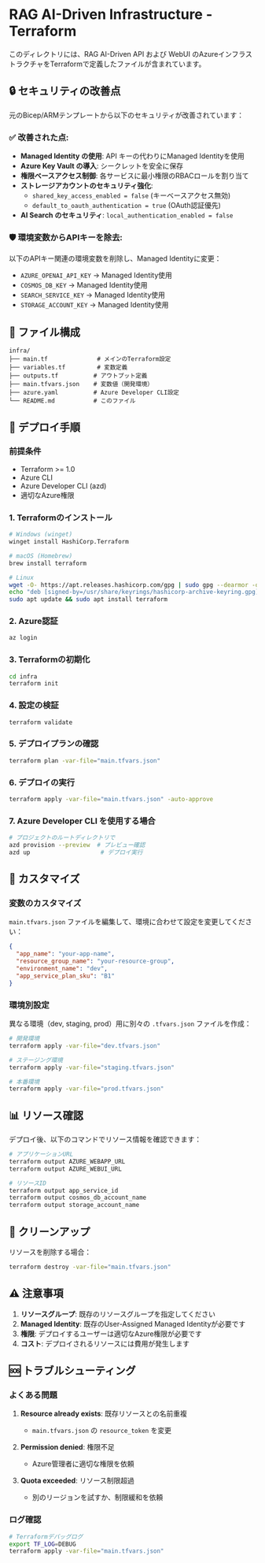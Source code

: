 # RAG AI-Driven Infrastructure - Terraform

このディレクトリには、RAG AI-Driven API および WebUI のAzureインフラストラクチャをTerraformで定義したファイルが含まれています。

## 🔒 セキュリティの改善点

元のBicep/ARMテンプレートから以下のセキュリティが改善されています：

### ✅ **改善された点:**
- **Managed Identity の使用**: API キーの代わりにManaged Identityを使用
- **Azure Key Vault の導入**: シークレットを安全に保存
- **権限ベースアクセス制御**: 各サービスに最小権限のRBACロールを割り当て
- **ストレージアカウントのセキュリティ強化**: 
  - `shared_key_access_enabled = false` (キーベースアクセス無効)
  - `default_to_oauth_authentication = true` (OAuth認証優先)
- **AI Search のセキュリティ**: `local_authentication_enabled = false`

### 🛡️ **環境変数からAPIキーを除去:**
以下のAPIキー関連の環境変数を削除し、Managed Identityに変更：
- `AZURE_OPENAI_API_KEY` → Managed Identity使用
- `COSMOS_DB_KEY` → Managed Identity使用
- `SEARCH_SERVICE_KEY` → Managed Identity使用
- `STORAGE_ACCOUNT_KEY` → Managed Identity使用

## 📁 ファイル構成

```
infra/
├── main.tf              # メインのTerraform設定
├── variables.tf         # 変数定義
├── outputs.tf          # アウトプット定義
├── main.tfvars.json    # 変数値（開発環境）
├── azure.yaml          # Azure Developer CLI設定
└── README.md           # このファイル
```

## 🚀 デプロイ手順

### 前提条件
- Terraform >= 1.0
- Azure CLI
- Azure Developer CLI (azd)
- 適切なAzure権限

### 1. Terraformのインストール
```bash
# Windows (winget)
winget install HashiCorp.Terraform

# macOS (Homebrew)
brew install terraform

# Linux
wget -O- https://apt.releases.hashicorp.com/gpg | sudo gpg --dearmor -o /usr/share/keyrings/hashicorp-archive-keyring.gpg
echo "deb [signed-by=/usr/share/keyrings/hashicorp-archive-keyring.gpg] https://apt.releases.hashicorp.com $(lsb_release -cs) main" | sudo tee /etc/apt/sources.list.d/hashicorp.list
sudo apt update && sudo apt install terraform
```

### 2. Azure認証
```bash
az login
```

### 3. Terraformの初期化
```bash
cd infra
terraform init
```

### 4. 設定の検証
```bash
terraform validate
```

### 5. デプロイプランの確認
```bash
terraform plan -var-file="main.tfvars.json"
```

### 6. デプロイの実行
```bash
terraform apply -var-file="main.tfvars.json" -auto-approve
```

### 7. Azure Developer CLI を使用する場合
```bash
# プロジェクトのルートディレクトリで
azd provision --preview  # プレビュー確認
azd up                    # デプロイ実行
```

## 🔧 カスタマイズ

### 変数のカスタマイズ
`main.tfvars.json` ファイルを編集して、環境に合わせて設定を変更してください：

```json
{
  "app_name": "your-app-name",
  "resource_group_name": "your-resource-group",
  "environment_name": "dev",
  "app_service_plan_sku": "B1"
}
```

### 環境別設定
異なる環境（dev, staging, prod）用に別々の `.tfvars.json` ファイルを作成：

```bash
# 開発環境
terraform apply -var-file="dev.tfvars.json"

# ステージング環境
terraform apply -var-file="staging.tfvars.json"

# 本番環境
terraform apply -var-file="prod.tfvars.json"
```

## 📊 リソース確認

デプロイ後、以下のコマンドでリソース情報を確認できます：

```bash
# アプリケーションURL
terraform output AZURE_WEBAPP_URL
terraform output AZURE_WEBUI_URL

# リソースID
terraform output app_service_id
terraform output cosmos_db_account_name
terraform output storage_account_name
```

## 🧹 クリーンアップ

リソースを削除する場合：

```bash
terraform destroy -var-file="main.tfvars.json"
```

## ⚠️ 注意事項

1. **リソースグループ**: 既存のリソースグループを指定してください
2. **Managed Identity**: 既存のUser-Assigned Managed Identityが必要です
3. **権限**: デプロイするユーザーは適切なAzure権限が必要です
4. **コスト**: デプロイされるリソースには費用が発生します

## 🆘 トラブルシューティング

### よくある問題

1. **Resource already exists**: 既存リソースとの名前重複
   - `main.tfvars.json` の `resource_token` を変更

2. **Permission denied**: 権限不足
   - Azure管理者に適切な権限を依頼

3. **Quota exceeded**: リソース制限超過
   - 別のリージョンを試すか、制限緩和を依頼

### ログ確認
```bash
# Terraformデバッグログ
export TF_LOG=DEBUG
terraform apply -var-file="main.tfvars.json"
```
